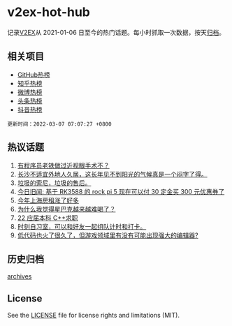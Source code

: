 # v2ex-hot-hub

 记录[V2EX](https://www.v2ex.com/)从 2021-01-06 日至今的热门话题。每小时抓取一次数据，按天[归档](archives)。
 
 ## 相关项目

- [GitHub热榜](https://github.com/lonnyzhang423/github-hot-hub)
- [知乎热榜](https://github.com/lonnyzhang423/zhihu-hot-hub)
- [微博热榜](https://github.com/lonnyzhang423/weibo-hot-hub)
- [头条热榜](https://github.com/lonnyzhang423/toutiao-hot-hub)
- [抖音热榜](https://github.com/lonnyzhang423/douyin-hot-hub)


 `更新时间：2022-03-07 07:07:27 +0800`

## 热议话题

1. [有程序员老铁做过近视眼手术不？](https://www.v2ex.com/t/838339)
1. [长沙不适宜外地人久居，这长年见不到阳光的气候真是一个闷字了得。](https://www.v2ex.com/t/838323)
1. [垃圾的索尼，垃圾的售后。](https://www.v2ex.com/t/838328)
1. [今日旧闻: 基于 RK3588 的 rock pi 5 现在可以付 30 定金买 300 元优惠券了](https://www.v2ex.com/t/838329)
1. [今年上海房租涨了好多](https://www.v2ex.com/t/838403)
1. [为什么我觉得星巴克越来越难喝了？](https://www.v2ex.com/t/838367)
1. [22 应届本科 C++求职](https://www.v2ex.com/t/838409)
1. [时刻自习室，可以和好友一起组队计时和打卡。](https://www.v2ex.com/t/838333)
1. [低代码也火了很久了，但游戏领域里有没有可能出现强大的编辑器?](https://www.v2ex.com/t/838332)

## 历史归档

[archives](archives)

## License

See the [LICENSE](LICENSE) file for license rights and limitations (MIT).

